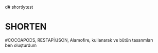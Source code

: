 d# shortlytest
# SHORTEN
#COCOAPODS, RESTAPİ/JSON, Alamofire, kullanarak ve bütün tasarımları ben oluşturdum

